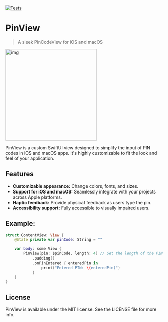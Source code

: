 [![Tests](https://github.com/sentryco/PinView/actions/workflows/Tests.yml/badge.svg)](https://github.com/sentryco/PinView/actions/workflows/Tests.yml)

# PinView

> A sleek PinCodeView for iOS and macOS

<img width="290" alt="img" src="https://s11.gifyu.com/images/SBTf3.gif">

PinView is a custom SwiftUI view designed to simplify the input of PIN codes in iOS and macOS apps. It's highly customizable to fit the look and feel of your application.

## Features

- **Customizable appearance:** Change colors, fonts, and sizes.
- **Support for iOS and macOS:** Seamlessly integrate with your projects across Apple platforms.
- **Haptic feedback:** Provide physical feedback as users type the pin.
- **Accessibility support:** Fully accessible to visually impaired users.


## Example:
```swift
struct ContentView: View {
    @State private var pinCode: String = ""

    var body: some View {
        PinView(pin: $pinCode, length: 4) // Set the length of the PIN code
            .padding()
            .onPinEntered { enteredPin in
                print("Entered PIN: \(enteredPin)")
            }
    }
}
```

## License

PinView is available under the MIT license. See the LICENSE file for more info.
